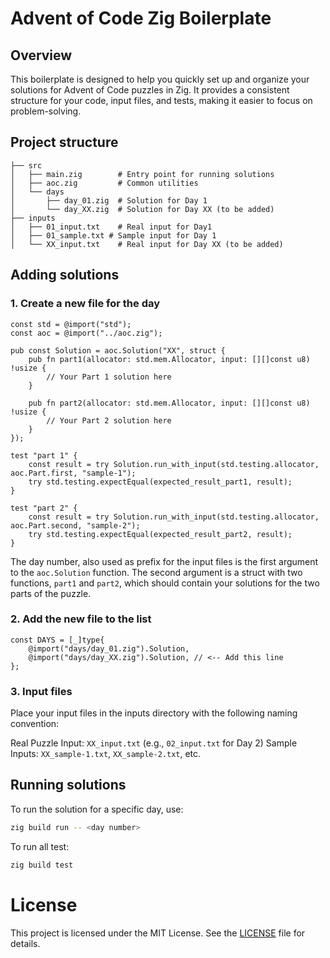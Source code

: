 # Advent of Code Zig Boilerplate

## Overview

This boilerplate is designed to help you quickly set up and organize your solutions for Advent of Code puzzles in Zig. It provides a consistent structure for your code, input files, and tests, making it easier to focus on problem-solving.

## Project structure

```
├── src
│   ├── main.zig        # Entry point for running solutions
│   ├── aoc.zig         # Common utilities
│   └── days
│       ├── day_01.zig  # Solution for Day 1
│       └── day_XX.zig  # Solution for Day XX (to be added)
├── inputs
│   ├── 01_input.txt    # Real input for Day1
│   ├── 01_sample.txt # Sample input for Day 1
│   └── XX_input.txt    # Real input for Day XX (to be added)
```

## Adding solutions

### 1. Create a new file for the day
```zig
const std = @import("std");
const aoc = @import("../aoc.zig");

pub const Solution = aoc.Solution("XX", struct {
    pub fn part1(allocator: std.mem.Allocator, input: [][]const u8) !usize {
        // Your Part 1 solution here
    }

    pub fn part2(allocator: std.mem.Allocator, input: [][]const u8) !usize {
        // Your Part 2 solution here
    }
});

test "part 1" {
    const result = try Solution.run_with_input(std.testing.allocator, aoc.Part.first, "sample-1");
    try std.testing.expectEqual(expected_result_part1, result);
}

test "part 2" {
    const result = try Solution.run_with_input(std.testing.allocator, aoc.Part.second, "sample-2");
    try std.testing.expectEqual(expected_result_part2, result);
}
```

The day number, also used as prefix for the input files is the first argument to the `aoc.Solution` function.
The second argument is a struct with two functions, `part1` and `part2`, which should contain your solutions for the two parts of the puzzle.

### 2. Add the new file to the list

```zig
const DAYS = [_]type{
    @import("days/day_01.zig").Solution,
    @import("days/day_XX.zig").Solution, // <-- Add this line
};

```

### 3. Input files

Place your input files in the inputs directory with the following naming convention:

Real Puzzle Input: `XX_input.txt` (e.g., `02_input.txt` for Day 2)
Sample Inputs: `XX_sample-1.txt`, `XX_sample-2.txt`, etc.

## Running solutions

To run the solution for a specific day, use:

```bash
zig build run -- <day number>
```

To run all test:
```bash
zig build test
```

# License

This project is licensed under the MIT License. See the [LICENSE](LICENSE) file for details.

